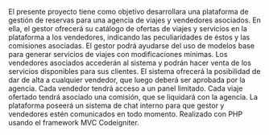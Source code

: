 El presente proyecto tiene como objetivo desarrollara una plataforma de gestión de reservas para una agencia de viajes y vendedores asociados.
En ella, el gestor ofrecerá su catálogo de ofertas de viajes y servicios en la plataforma a los vendedores, indicando las peculiaridades de éstos y las comisiones asociadas. El gestor podrá ayudarse del uso de modelos base para generar servicios de viajes con modificaciones mínimas.
Los vendedores asociados accederán al sistema y podrán hacer venta de los servicios disponibles para sus clientes. El sistema ofrecerá la posibilidad de dar de alta a cualquier vendedor, que luego deberá ser aprobada por la agencia. Cada vendedor tendrá acceso a un panel limitado.
Cada viaje ofertado tendrá asociado una comisión, que se liquidará con la agencia.
La plataforma poseerá un sistema de chat interno para que gestor y vendedores estén comunicados en todo momento.
Realizado con PHP usando el framework MVC Codeigniter.
